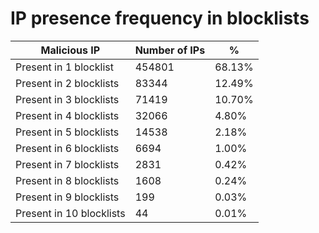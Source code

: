 # IP presence frequency in blocklists
| Malicious IP | Number of IPs | % |
|----|----|----|
| Present in 1 blocklist | 454801 | 68.13% |
| Present in 2 blocklists | 83344 | 12.49% |
| Present in 3 blocklists | 71419 | 10.70% |
| Present in 4 blocklists | 32066 | 4.80% |
| Present in 5 blocklists | 14538 | 2.18% |
| Present in 6 blocklists | 6694 | 1.00% |
| Present in 7 blocklists | 2831 | 0.42% |
| Present in 8 blocklists | 1608 | 0.24% |
| Present in 9 blocklists | 199 | 0.03% |
| Present in 10 blocklists | 44 | 0.01% |
